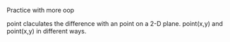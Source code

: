 Practice with more oop

point claculates the difference with an point on a 2-D plane. point(x,y) and point(x,y) in different ways.
